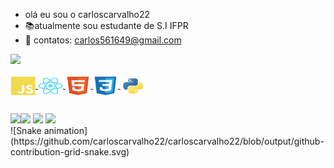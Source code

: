 - olá eu sou o carloscarvalho22
- 📚atualmente sou estudante de S.I  IFPR
- 📩 contatos: carlos561649@gmail.com

<div>
  <a href="https://github.com/carloscarvalho22">
  <img height="180em" src="https://github-readme-stats.vercel.app/api?username=carloscarvalho22&show_icons=true&theme=white&include_all_commits=true&count_private=true"/>
</div>
<div style="display: inline_block"><br>
  <img align="center" alt="carlos-Js" height="30" width="40" src="https://raw.githubusercontent.com/devicons/devicon/master/icons/javascript/javascript-plain.svg">
  <img align="center" alt="carlos-React" height="30" width="40" src="https://raw.githubusercontent.com/devicons/devicon/master/icons/react/react-original.svg">
  <img align="center" alt="carlos-HTML" height="30" width="40" src="https://raw.githubusercontent.com/devicons/devicon/master/icons/html5/html5-original.svg">
  <img align="center" alt="carlos-CSS" height="30" width="40" src="https://raw.githubusercontent.com/devicons/devicon/master/icons/css3/css3-original.svg">
  <img align="center" alt="carlos-Python" height="30" width="40" src="https://raw.githubusercontent.com/devicons/devicon/master/icons/python/python-original.svg">
</div>
  
  ##
 
<div>
  <a href=https://www.facebook.com/carloseduardo.carvalhodasilva.501" target="_blank"><img src="https://img.shields.io/badge/Facebook-1877F2?style=for-the-badge&logo=facebook&logoColor=white
  <a href="https://instagram.com/carlos.5672" target="_blank"><img src="https://img.shields.io/badge/-Instagram-%23E4405F?style=for-the-badge&logo=instagram&logoColor=white" target="_blank"></a>
  <a href = "mailto:contatocarlos561649@gmail.com"><img src="https://img.shields.io/badge/-Gmail-%23333?style=for-the-badge&logo=gmail&logoColor=white" target="_blank"></a>
  <a href="https://www.linkedin.com/in/carloscarvalho" target="_blank"><img src="https://img.shields.io/badge/-LinkedIn-%230077B5?style=for-the-badge&logo=linkedin&logoColor=white" target="_blank"></a> 
 
</div>
![Snake animation](https://github.com/carloscarvalho22/carloscarvalho22/blob/output/github-contribution-grid-snake.svg)
 
</div>

